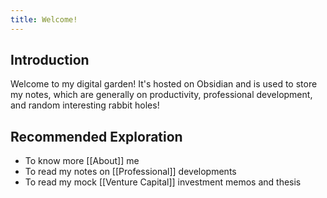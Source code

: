 ```yaml
---
title: Welcome!
---
```


## Introduction
Welcome to my digital garden! It's hosted on Obsidian and is used to store my notes, which are generally on productivity, professional development, and random interesting rabbit holes!

## Recommended Exploration
- To know more [[About]] me
- To read my notes on [[Professional]] developments
- To read my mock [[Venture Capital]] investment memos and thesis
